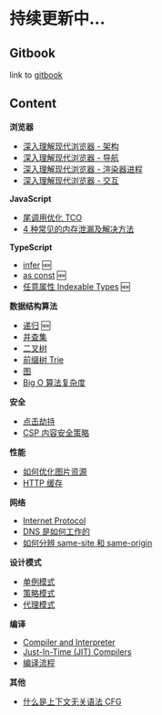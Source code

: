 # 持续更新中...

## Gitbook

link to [gitbook](https://suki.gitbook.io/notes/)

## Content

**浏览器**

-   [深入理解现代浏览器 - 架构](./articles/inside_look_browser_1.md)
-   [深入理解现代浏览器 - 导航](./articles/inside_look_browser_2.md)
-   [深入理解现代浏览器 - 渲染器进程](./articles/inside_look_browser_3.md)
-   [深入理解现代浏览器 - 交互](./articles/inside_look_browser_4.md)

**JavaScript**

-   [尾调用优化 TCO](./articles/tail_call_optimization.md)
-   [4 种常见的内存泄漏及解决方法](./articles/4_common_memory_leak.md)

**TypeScript**

-   [infer](./articles/typescript_infer.md) 🆕
-   [as const](./articles/typescript_as_const.md) 🆕
-   [任意属性 Indexable Types](./articles/typescript_indexable_types.md) 🆕

**数据结构算法**

-   [递归](./articles/dsa_recursion.md) 🆕
-   [并查集](./articles/dsa_union_find.md)
-   [二叉树](./articles/dsa_binary_tree.md)
-   [前缀树 Trie](./articles/dsa_trie.md)
-   [图](./articles/dsa_graph.md)
-   [Big O 算法复杂度](./articles/big_O_complexity.md)

**安全**

-   [点击劫持](./articles/clickjacking.md)
-   [CSP 内容安全策略](./articles/what_is_CSP.md)

**性能**

-   [如何优化图片资源](./articles/optimize_images.md)
-   [HTTP 缓存](./articles/caching.md)

**网络**

-   [Internet Protocol](./articles/internet_protocol.md)
-   [DNS 是如何工作的](./articles/how_dns_works.md)
-   [如何分辨 same-site 和 same-origin](./articles/same_site_&_same_origin.md)

**设计模式**

-   [单例模式](./articles/design_pattern_singleton.md)
-   [策略模式](./articles/design_pattern_strategy.md)
-   [代理模式](./articles/design_pattern_proxy.md)

**编译**

-   [Compiler and Interpreter](./articles/compiler_and_interpreter.md)
-   [Just-In-Time (JIT) Compilers](./articles/just_in_time_compiler.md)
-   [编译流程](./articles/compilation_in_general.md)

**其他**

-   [什么是上下文无关语法 CFG](./articles/context_free_grammar.md)
